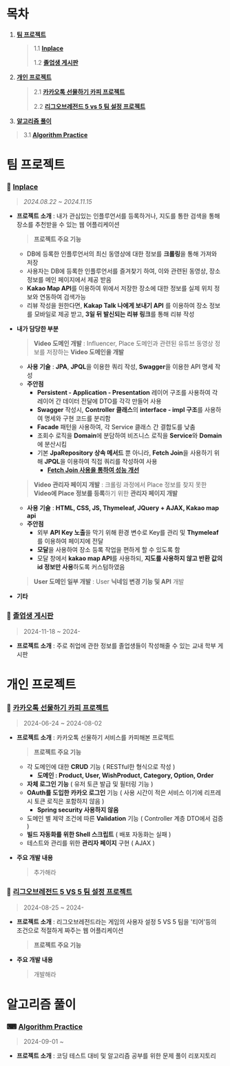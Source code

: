 # 목차

1. [**팀 프로젝트**](#팀-프로젝트)
   > 1.1 [**Inplace**](#-inplace)
   >
   > 1.2 [**졸업생 게시판**](#-졸업생-게시판)

2. [**개인 프로젝트**](#개인-프로젝트)
   > 2.1 [**카카오톡 선물하기 카피 프로젝트**](#-카카오톡-선물하기-카피-프로젝트)
   >
   > 2.2 [**리그오브레전드 5 vs 5 팀 설정 프로젝트**](#-리그오브레전드-5-vs-5-팀-설정-프로젝트)
   
3. [**알고리즘 풀이**](#알고리즘-풀이)
  > 3.1 [**Algorithm Practice**](#-algorithm-practice)
  
# 팀 프로젝트
### 🎈 [Inplace](https://github.com/kakao-tech-campus-2nd-step3/Team7_BE)
> _2024.08.22 ~ 2024.11.15_
- **프로젝트 소개** : 내가 관심있는 인플루언서를 등록하거나, 지도를 통한 검색을 통해 장소를 추천받을 수 있는 웹 어플리케이션
  
  > **프로젝트 주요 기능**
    - DB에 등록한 인플루언서의 최신 동영상에 대한 정보를 **크롤링**을 통해 가져와 저장
    - 사용자는 DB에 등록한 인플루언서를 즐겨찾기 하여, 이와 관련된 동영상, 장소 정보를 메인 페이지에서 제공 받음
    - **Kakao Map API**를 이용하여 위에서 저장한 장소에 대한 정보를 실제 위치 정보와 연동하여 검색가능
    - 리뷰 작성을 원한다면, **Kakap Talk 나에게 보내기 API** 를 이용하여 장소 정보를 모바일로 제공 받고, **3일 뒤 발신되는 리뷰 링크**를 통해 리뷰 작성
- **내가 담당한 부분**
  
  > **Video 도메인 개발** : Influencer, Place 도메인과 관련된 유튜브 동영상 정보를 저장하는 **Video 도메인을 개발**
  - **사용 기술** : **JPA**, **JPQL**을 이용한 쿼리 작성, **Swagger**을 이용한 API 명세 작성
  - **주안점**
    - **Persistent - Application - Presentation** 레이어 구조를 사용하여 각 레이어 간 데이터 전달에 DTO를 각각 만들어 사용
    - **Swagger** 작성시, **Controller 클래스**의 **interface - impl 구조**를 사용하여 명세와 구현 코드를 분리함
    - **Facade** 패턴을 사용하여, 각 Service 클래스 간 결합도를 낮춤
    - 조회수 로직을 **Domain**에 분담하여 비즈니스 로직을 **Service**와 **Domain**에 분산시킴
    - 기본 **JpaRepository 상속 메서드** 뿐 아니라, **Fetch Join**을 사용하기 위해 **JPQL**을 이용하여 직접 쿼리를 작성하여 사용
      - [**Fetch Join 사용을 통하여 성능 개선**](https://github.com/kakao-tech-campus-2nd-step3/Team7_BE/wiki/%EC%84%B1%EB%8A%A5%ED%85%8C%EC%8A%A4%ED%8A%B8)
        
  > **Video 관리자 페이지 개발** : 크롤링 과정에서 Place 정보를 찾지 못한 **Video에 Place 정보를 등록**하기 위한 **관리자 페이지 개발**
  - **사용 기술** : **HTML, CSS, JS, Thymeleaf, JQuery + AJAX, Kakao map api**
  - **주안점**
    - 외부 **API Key 노출**을 막기 위해 환경 변수로 Key를 관리 및 **Thymeleaf**를 이용하여 페이지에 전달
    - **모달**을 사용하여 장소 등록 작업을 편하게 할 수 있도록 함
    - 모달 창에서 **kakao map API**를 사용하되, **지도를 사용하지 않고 반환 값의 id 정보만 사용**하도록 커스텀하였음
      
  > **User 도메인 일부 개발** : User **닉네임 변경 기능 및 API** 개발

- **기타**

### 📰 [졸업생 게시판](https://github.com/BaeJunH0/SparksInTheStep) 
> 2024-11-18 ~ 2024-
- **프로젝트 소개** : 주로 취업에 관한 정보를 졸업생들이 작성해줄 수 있는 교내 학부 게시판

# 개인 프로젝트
### 🎁 [카카오톡 선물하기 카피 프로젝트](https://github.com/BaeJunH0/gift_clone_project)
> 2024-06-24 ~ 2024-08-02
- **프로젝트 소개** : 카카오톡 선물하기 서비스를 카피해본 프로젝트

  > **프로젝트 주요 기능**
    - 각 도메인에 대한 **CRUD** 기능 ( RESTful한 형식으로 작성 )
      - **도메인 : Product, User, WishProduct, Category, Option, Order**
    - **자체 로그인 기능** ( 유저 토큰 발급 및 필터링 기능 )
    - **OAuth를 도입한 카카오 로그인** 기능 ( 사용 시간이 적은 서비스 이기에 리프레시 토큰 로직은 포함하지 않음 )
      - **Spring security 사용하지 않음**
    - 도메인 별 제약 조건에 따른 **Validation** 기능 ( Controller 계층 DTO에서 검증 )
    - **빌드 자동화를 위한 Shell 스크립트** ( 배포 자동화는 실패 )
    - 테스트와 관리를 위한 **관리자 페이지** 구현 ( AJAX )
- **주요 개발 내용**
  > 추가해라

### 🧨 [리그오브레전드 5 VS 5 팀 설정 프로젝트](https://github.com/BaeJunH0/CivilWar)
> 2024-08-25 ~ 2024-
- **프로젝트 소개** : 리그오브레전드라는 게임의 사용자 설정 5 VS 5 팀을 '티어'등의 조건으로 적절하게 짜주는 웹 어플리케이션

  > **프로젝트 주요 기능**
- **주요 개발 내용**
  > 개발해라

# 알고리즘 풀이
### ⌨ [Algorithm Practice](https://github.com/BaeJunH0/Algorithm_practice)
> 2024-09-01 ~
- **프로젝트 소개** : 코딩 테스트 대비 및 알고리즘 공부를 위한 문제 풀이 리포지토리
